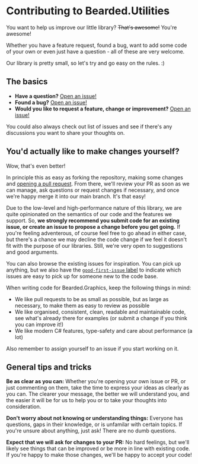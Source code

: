 # Contributing to Bearded.Utilities

You want to help us improve our little library? ~~That's awesome!~~ You're awesome!

Whether you have a feature request, found a bug, want to add some code of your own or even just have a question - all of these are very welcome.

Our library is pretty small, so let's try and go easy on the rules. :)


## The basics

- **Have a question?** [Open an issue!](https://github.com/beardgame/graphics/issues/new/choose)
- **Found a bug?** [Open an issue!](https://github.com/beardgame/graphics/issues/new/choose)
- **Would you like to request a feature, change or improvement?** [Open an issue!](https://github.com/beardgame/graphics/issues/new/choose)

You could also always check out list of issues and see if there's any discussions you want to share your thoughts on.


## You'd actually like to make changes yourself?

Wow, that's even better!

In principle this as easy as forking the repository, making some changes and [opening a pull request](https://github.com/beardgame/graphics/compare). From there, we'll review your PR as soon as we can manage, ask questions or request changes if necessary, and once we're happy merge it into our main branch. It's that easy!

Due to the low-level and high-performance nature of this library, we are quite opinionated on the semantics of our code and the features we support. So, **we strongly recommend you submit code for an existing issue, or create an issue to propose a change before you get going.** If you're feeling adventerous, of course feel free to go ahead in either case, but there's a chance we may decline the code change if we feel it doesn't fit with the purpose of our libraries. Still, we're very open to suggestions and good arguments.

You can also browse the existing issues for inspiration. You can pick up anything, but we also have the [`good-first-issue` label](https://github.com/beardgame/graphics/labels/good-first-issue) to indicate which issues are easy to pick up for someone new to the code base.

When writing code for Bearded.Graphics, keep the following things in mind:

- We like pull requests to be as small as possible, but as large as necessary, to make them as easy to review as possible
- We like organised, consistent, clean, readable and maintainable code, see what's already there for examples (or submit a change if you think you can improve it!)
- We like modern C# features, type-safety and care about performance (a lot)

Also remember to assign yourself to an issue if you start working on it.

## General tips and tricks

**Be as clear as you can:** Whether you're opening your own issue or PR, or just commenting on them, take the time to express your ideas as clearly as you can. The clearer your message, the better we will understand you, and the easier it will be for us to help you or to take your thoughts into consideration.

**Don't worry about not knowing or understanding things:** Everyone has questions, gaps in their knowledge, or is unfamilar with certain topics. If you're unsure about anything, just ask! There are no dumb questions.

**Expect that we will ask for changes to your PR:** No hard feelings, but we'll likely see things that can be improved or be more in line with existing code. If you're happy to make those changes, we'll be happy to accept your code!

